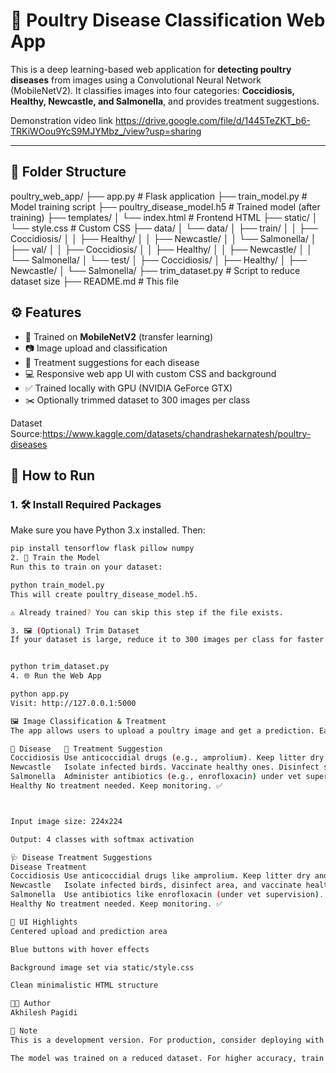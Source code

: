 # 🐔 Poultry Disease Classification Web App

This is a deep learning-based web application for **detecting poultry diseases** from images using a Convolutional Neural Network (MobileNetV2). It classifies images into four categories: **Coccidiosis, Healthy, Newcastle, and Salmonella**, and provides treatment suggestions.


Demonstration video link
https://drive.google.com/file/d/1445TeZKT_b6-TRKiWOou9YcS9MJYMbz_/view?usp=sharing

---

## 📁 Folder Structure

poultry_web_app/
├── app.py # Flask application
├── train_model.py # Model training script
├── poultry_disease_model.h5 # Trained model (after training)
├── templates/
│ └── index.html # Frontend HTML
├── static/
│ └── style.css # Custom CSS
├── data/
│ └── data/
│ ├── train/
│ │ ├── Coccidiosis/
│ │ ├── Healthy/
│ │ ├── Newcastle/
│ │ └── Salmonella/
│ ├── val/
│ │ ├── Coccidiosis/
│ │ ├── Healthy/
│ │ ├── Newcastle/
│ │ └── Salmonella/
│ └── test/
│ ├── Coccidiosis/
│ ├── Healthy/
│ ├── Newcastle/
│ └── Salmonella/
├── trim_dataset.py # Script to reduce dataset size
├── README.md # This file


## ⚙️ Features

- 🧠 Trained on **MobileNetV2** (transfer learning)
- 📷 Image upload and classification
- 💊 Treatment suggestions for each disease
- 💻 Responsive web app UI with custom CSS and background
- ✅ Trained locally with GPU (NVIDIA GeForce GTX)
- ✂️ Optionally trimmed dataset to 300 images per class

Dataset Source:https://www.kaggle.com/datasets/chandrashekarnatesh/poultry-diseases

## 🚀 How to Run

### 1. 🛠️ Install Required Packages

Make sure you have Python 3.x installed. Then:

```bash
pip install tensorflow flask pillow numpy
2. 🧪 Train the Model
Run this to train on your dataset:

python train_model.py
This will create poultry_disease_model.h5.

⚠️ Already trained? You can skip this step if the file exists.

3. 🖼️ (Optional) Trim Dataset
If your dataset is large, reduce it to 300 images per class for faster training:


python trim_dataset.py
4. 🌐 Run the Web App

python app.py
Visit: http://127.0.0.1:5000

🖼️ Image Classification & Treatment
The app allows users to upload a poultry image and get a prediction. Each prediction is accompanied by treatment suggestions:

🐓 Disease	💊 Treatment Suggestion
Coccidiosis	Use anticoccidial drugs (e.g., amprolium). Keep litter dry and clean.
Newcastle	Isolate infected birds. Vaccinate healthy ones. Disinfect surroundings.
Salmonella	Administer antibiotics (e.g., enrofloxacin) under vet supervision.
Healthy	No treatment needed. Keep monitoring. ✅



Input image size: 224x224

Output: 4 classes with softmax activation

🩺 Disease Treatment Suggestions
Disease	Treatment
Coccidiosis	Use anticoccidial drugs like amprolium. Keep litter dry and sanitized.
Newcastle	Isolate infected birds, disinfect area, and vaccinate healthy birds.
Salmonella	Use antibiotics like enrofloxacin (under vet supervision). Ensure clean feed and water.
Healthy	No treatment needed. Keep monitoring. ✅

🎨 UI Highlights
Centered upload and prediction area

Blue buttons with hover effects

Background image set via static/style.css

Clean minimalistic HTML structure

👩‍💻 Author
Akhilesh Pagidi

📌 Note
This is a development version. For production, consider deploying with gunicorn or Docker.

The model was trained on a reduced dataset. For higher accuracy, train on the full dataset.

